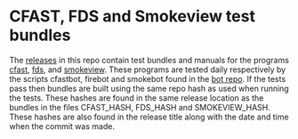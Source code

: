 # CFAST, FDS and Smokeview test bundles
The [releases](https://github.com/firemodels/test_bundles/releases)
in this repo contain test bundles and manuals for the programs
[cfast](https://github.com/firemodels/test_bundles/releases/tag/CFAST_TEST),
[fds](https://github.com/firemodels/test_bundles/releases/tag/FDS_TEST), and
[smokeview](https://github.com/firemodels/test_bundles/releases/tag/SMOKEVIEW_TEST).
These programs are tested daily respectively by the scripts cfastbot, firebot and smokebot found in the 
[bot repo](https://github.com/firemodels/bot). 
If the tests pass then bundles are built
using the same repo hash as used when running the tests.
These hashes are found in the same release location as the bundles in the files CFAST_HASH, FDS_HASH and SMOKEVIEW_HASH.
These hashes are also found in the release title along with the date and time when the commit was made.

<!-- comment -->
